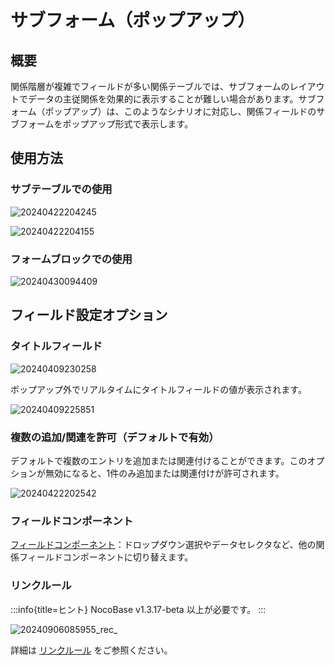 # サブフォーム（ポップアップ）

## 概要

関係階層が複雑でフィールドが多い関係テーブルでは、サブフォームのレイアウトでデータの主従関係を効果的に表示することが難しい場合があります。サブフォーム（ポップアップ）は、このようなシナリオに対応し、関係フィールドのサブフォームをポップアップ形式で表示します。

## 使用方法

### サブテーブルでの使用

![20240422204245](https://static-docs.nocobase.com/20240422204245.png)

![20240422204155](https://static-docs.nocobase.com/20240422204155.png)

### フォームブロックでの使用

![20240430094409](https://static-docs.nocobase.com/20240430094409.png)

## フィールド設定オプション

### タイトルフィールド

![20240409230258](https://static-docs.nocobase.com/20240409230258.png)

ポップアップ外でリアルタイムにタイトルフィールドの値が表示されます。

![20240409225851](https://static-docs.nocobase.com/20240409225851.png)

### 複数の追加/関連を許可（デフォルトで有効）

デフォルトで複数のエントリを追加または関連付けることができます。このオプションが無効になると、1件のみ追加または関連付けが許可されます。

![20240422202542](https://static-docs.nocobase.com/20240422202542.png)

### フィールドコンポーネント

[フィールドコンポーネント](/handbook/ui/fields/association-field)：ドロップダウン選択やデータセレクタなど、他の関係フィールドコンポーネントに切り替えます。

### リンクルール
:::info{title=ヒント}
NocoBase v1.3.17-beta 以上が必要です。
:::

![20240906085955_rec_](https://static-docs.nocobase.com/20240906085955_rec_.gif)

詳細は [リンクルール](/handbook/ui/blocks/block-settings/linkage-rule) をご参照ください。

